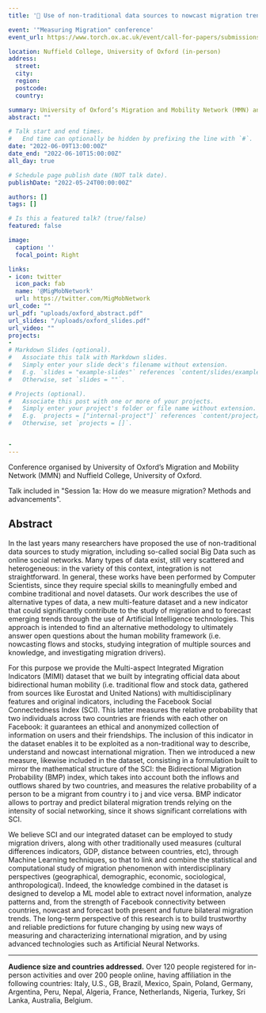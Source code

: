 ```yaml
---
title: '📅 Use of non-traditional data sources to nowcast migration trends through Artificial Intelligence technologies'

event: '"Measuring Migration" conference'
event_url: https://www.torch.ox.ac.uk/event/call-for-papers/submissions-mmn-conference-measuring-migration-how-when-why

location: Nuffield College, University of Oxford (in-person)
address:
  street: 
  city: 
  region: 
  postcode: 
  country: 

summary: University of Oxford’s Migration and Mobility Network (MMN) and Nuffield College, Oxford (UK)
abstract: ""

# Talk start and end times.
#   End time can optionally be hidden by prefixing the line with `#`.
date: "2022-06-09T13:00:00Z"
date_end: "2022-06-10T15:00:00Z"
all_day: true

# Schedule page publish date (NOT talk date).
publishDate: "2022-05-24T00:00:00Z"

authors: []
tags: []

# Is this a featured talk? (true/false)
featured: false

image:
  caption: ''
  focal_point: Right

links:
- icon: twitter
  icon_pack: fab
  name: '@MigMobNetwork'
  url: https://twitter.com/MigMobNetwork
url_code: ""
url_pdf: "uploads/oxford_abstract.pdf"
url_slides: "/uploads/oxford_slides.pdf"
url_video: ""
projects: 
- 
# Markdown Slides (optional).
#   Associate this talk with Markdown slides.
#   Simply enter your slide deck's filename without extension.
#   E.g. `slides = "example-slides"` references `content/slides/example-slides.md`.
#   Otherwise, set `slides = ""`.

# Projects (optional).
#   Associate this post with one or more of your projects.
#   Simply enter your project's folder or file name without extension.
#   E.g. `projects = ["internal-project"]` references `content/project/deep-learning/index.md`.
#   Otherwise, set `projects = []`.


- 
---
```

Conference organised by University of Oxford’s Migration and Mobility Network (MMN) and Nuffield College, University of Oxford.

Talk included in "Session 1a: How do we measure migration? Methods and advancements".

## Abstract
In the last years many researchers have proposed the use of non-traditional data sources to study migration, including so-called social Big Data such as online social networks. Many types of data exist, still very scattered and heterogeneous: in the variety of this context, integration is not straightforward.
In general, these works have been performed by Computer Scientists, since they require special skills to meaningfully embed and combine traditional and novel datasets. Our work describes the use of alternative types of data, a new multi-feature dataset and a new indicator that could significantly contribute to the study of migration and to forecast emerging trends through the use of Artificial Intelligence technologies.
This approach is intended to find an alternative methodology to ultimately answer open questions about the human mobility framework (i.e. nowcasting flows and stocks, studying integration of multiple sources and knowledge, and investigating migration drivers).

For this purpose we provide the Multi-aspect Integrated Migration Indicators (MIMI) dataset that we built by integrating official data about bidirectional human mobility (i.e. traditional flow and stock data, gathered from sources like Eurostat and United Nations) with multidisciplinary features and original indicators, including the Facebook Social Connectedness Index (SCI). This latter measures the relative probability that two individuals across two countries are friends with each other on Facebook: it guarantees an ethical and anonymized collection of information on users and their friendships. The inclusion of this indicator in the dataset enables it to be exploited as a non-traditional way to describe, understand and nowcast international migration. Then we introduced a new measure, likewise included in the dataset, consisting in a formulation built to mirror the mathematical structure of the SCI: the Bidirectional Migration Probability (BMP) index, which takes into account both the inflows and outflows shared by two countries, and measures the relative probability of a person to be a migrant from country i to j and vice versa. BMP indicator allows to portray and predict bilateral migration trends relying on the intensity of social networking, since it shows significant correlations with SCI.

We believe SCI and our integrated dataset can be employed to study migration drivers, along with other traditionally used measures (cultural differences indicators, GDP, distance between countries, etc), through Machine Learning techniques, so that to link and combine the statistical and computational study of migration phenomenon with interdisciplinary perspectives (geographical, demographic, economic, sociological, anthropological). Indeed, the knowledge combined in the dataset is designed to develop a ML model able to extract novel information, analyze patterns and, from the strength of Facebook connectivity between countries, nowcast and forecast both present and future bilateral migration trends. The long-term perspective of this research is to build trustworthy and reliable predictions for future changing by using new ways of measuring and characterizing international migration, and by using advanced technologies such as Artificial Neural Networks.

---
**Audience size and countries addressed.** 
Over 120 people registered for in-person activities and over 200 people online, having affiliation in the following countries: Italy, U.S., GB, Brazil, Mexico, Spain, Poland, Germany, Argentina, Peru, Nepal, Algeria, France, Netherlands, Nigeria, Turkey, Sri Lanka, Australia, Belgium.
